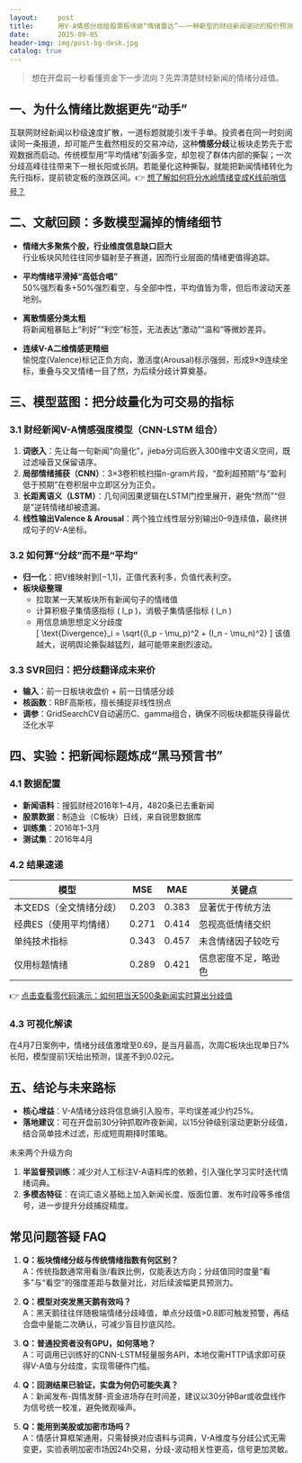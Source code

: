 ```yaml
---
layout:     post
title:      用V-A情感分歧给股票板块装“情绪雷达”——一种新型的财经新闻驱动的股价预测方法
date:       2025-09-05
header-img: img/post-bg-desk.jpg
catalog: true
---
```


> 想在开盘前一秒看懂资金下一步流向？先弄清楚财经新闻的情绪分歧值。

## 一、为什么情绪比数据更先“动手”
互联网财经新闻以秒级速度扩散，一道标题就能引发千手单。投资者在同一时刻阅读同一条报道，却可能产生截然相反的交易冲动，这种**情感分歧**让板块走势先于宏观数据而启动。传统模型用“平均情绪”刻画多空，却忽视了群体内部的撕裂；一次分歧高峰往往带来下一根长阳或长阴。若能量化这种撕裂，就能把新闻情绪转化为先行指标，提前锁定板的涨跌区间。👉 [想了解如何将分水岭情绪变成K线前哨信号？](https://okxdog.com/)

## 二、文献回顾：多数模型漏掉的情绪细节

- **情绪大多聚焦个股，行业维度信息缺口巨大**  
  行业板块风险往往同步辐射至子赛道，因而行业层面的情绪更值得追踪。

- **平均情绪平滑掉“高低合唱”**  
  50%强烈看多+50%强烈看空，与全部中性，平均值皆为零，但后市波动天差地别。

- **离散情感分类太粗**  
  将新闻粗暴贴上“利好”“利空”标签，无法表达“激动”“温和”等微妙差异。

- **连续V-A二维情感更精细**  
  愉悦度(Valence)标记正负方向，激活度(Arousal)标示强弱，形成9×9连续坐标，重叠与交叉情绪一目了然，为后续分歧计算奠基。

## 三、模型蓝图：把分歧量化为可交易的指标

### 3.1 财经新闻V-A情感强度模型（CNN-LSTM 组合）

1. **词嵌入**：先让每一句新闻“向量化”，jieba分词后嵌入300维中文语义空间，既过滤噪音又保留语序。
2. **局部情绪捕获（CNN）**：3×3卷积核扫描n-gram片段，“盈利超预期”与“盈利低于预期”在卷积层中立即区分为正负。
3. **长距离语义（LSTM）**：几句间因果逻辑在LSTM门控里展开，避免“然而”“但是”逆转情绪却被遗漏。
4. **线性输出Valence & Arousal**：两个独立线性层分别输出0–9连续值，最终拼成句子的V-A坐标。

### 3.2 如何算“分歧”而不是“平均”

- **归一化**：把V维映射到[−1,1]，正值代表利多，负值代表利空。
- **板块级整理**  
  - 拉取某一天某板块所有新闻句子的情绪值  
  - 计算积极子集情感指标 \( I_p \)，消极子集情感指标 \( I_n \)  
  - 用信息熵思想定义分歧度  
    \[
    \text{Divergence}_i = \sqrt{(I_p - \mu_p)^2 + (I_n - \mu_n)^2}
    \]
  该值越大，说明舆论撕裂越猛烈，越可能带来剧烈波动。

### 3.3 SVR回归：把分歧翻译成未来价

- **输入**：前一日板块收盘价 + 前一日情感分歧  
- **核函数**：RBF高斯核，擅长捕捉非线性拐点  
- **调参**：GridSearchCV自动遍历C、gamma组合，确保不同板块都能获得最优泛化水平

## 四、实验：把新闻标题炼成“黑马预言书”

### 4.1 数据配置
- **新闻语料**：搜狐财经2016年1–4月，4820条已去重新闻  
- **股票数据**：制造业（C板块）日线，来自锐思数据库
- **训练集**：2016年1–3月  
- **测试集**：2016年4月  

### 4.2 结果速递
| 模型 | MSE | MAE | 关键点 |
|---|---|---|---|
| 本文EDS（全文情绪分歧） | 0.203 | 0.383 | 显著优于传统方法 |
| 经典ES（使用平均情绪） | 0.271 | 0.414 | 忽视高低情绪交织 |
| 单纯技术指标 | 0.343 | 0.457 | 未含情绪因子较吃亏 |
| 仅用标题情绪 | 0.289 | 0.421 | 信息密度不足，略逊色 |

👉 [点击查看零代码演示：如何把当天500条新闻实时算出分歧值](https://okxdog.com/)

### 4.3 可视化解读
在4月7日案例中，情绪分歧值激增至0.69，是当月最高，次周C板块出现单日7%长阳，模型提前1天给出预测，误差不到0.02元。

## 五、结论与未来路标
- **核心增益**：V-A情绪分歧将信息熵引入股市，平均误差减少约25%。  
- **落地建议**：可在开盘前30分钟抓取昨夜新闻，以15分钟级别滚动更新分歧值，结合简单技术过滤，形成短周期择时策略。

未来两个升级方向  
1. **半监督预训练**：减少对人工标注V-A语料库的依赖，引入强化学习实时迭代情绪词典。  
2. **多模态特征**：在词汇语义基础上加入新闻长度、版面位置、发布时段等多维信号，进一步提升分歧捕捉精度。

## 常见问题答疑 FAQ

1. **Q：板块情绪分歧与传统情绪指数有何区别？**  
   A：传统指数通常用看涨/看跌比例，仅能表达方向；分歧值同时度量“看多”与“看空”的强度差距与数量对比，对后续波幅更具预测力。

2. **Q：模型对突发黑天鹅有效吗？**  
   A：黑天鹅往往伴随极端情绪分歧峰值，单点分歧值>0.8即可触发预警，再结合盘中量能二次确认，可减少盲目抄底风险。

3. **Q：普通投资者没有GPU，如何落地？**  
   A：可调用已训练好的CNN-LSTM轻量服务API，本地仅需HTTP请求即可获得V-A值与分歧度，实现零硬件门槛。

4. **Q：回测结果已验证，实盘为何仍可能失真？**  
   A：新闻发布-舆情发酵-资金进场存在时间差，建议以30分钟Bar或收盘线作为信号统一校准，避免微观噪声。

5. **Q：能用到美股或加密市场吗？**  
   A：情感计算框架通用，只需替换对应语料与词典，V-A维度与分歧公式无需变更，实验表明加密市场因24h交易，分歧-波动相关性更高，信号更加灵敏。
